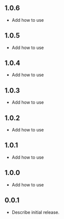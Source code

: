 ## 1.0.6
* Add how to use

## 1.0.5
* Add how to use

## 1.0.4	
* Add how to use

## 1.0.3	
* Add how to use

## 1.0.2	
* Add how to use

## 1.0.1
* Add how to use

## 1.0.0
* Add how to use

## 0.0.1

* Describe initial release.
